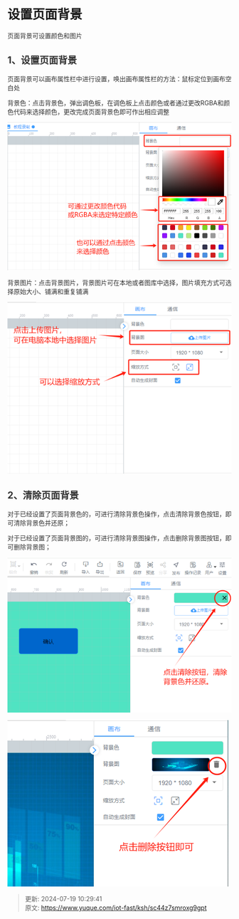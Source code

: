 # 设置页面背景

<font style="color:rgb(51, 51, 51);">页面背景可设置颜色和图片</font>

## <font style="color:rgb(51, 51, 51);">1、设置页面背景</font>
<font style="color:rgb(51, 51, 51);">页面背景可以画布属性栏中进行设置，唤出画布属性栏的方法：鼠标定位到画布空白处</font>

<font style="color:rgb(51, 51, 51);">背景色：点击背景色，弹出调色板，在调色板上点击颜色或者通过更改RGBA和颜色代码来选择颜色，更改完成页面背景色即可作出相应调整</font>

![1721354560916-297e3fcf-c9ae-4d1e-bd40-6d8961788589.png](./img/5jBfqPRpI4IprzfZ/1721354560916-297e3fcf-c9ae-4d1e-bd40-6d8961788589-496883.png)

<font style="color:rgb(51, 51, 51);">背景图片：点击背景图片，背景图片可在本地或者图库中选择，图片填充方式可选择原始大小、铺满和重复铺满</font>

![1721354907539-e7c07efd-c3a0-4f03-b69e-a5e8bc399aab.png](./img/5jBfqPRpI4IprzfZ/1721354907539-e7c07efd-c3a0-4f03-b69e-a5e8bc399aab-272668.png)

## <font style="color:rgb(51, 51, 51);">2、清除页面背景</font>
<font style="color:rgb(51, 51, 51);">对于已经设置了页面背景色的，可进行清除背景色操作，点击清除背景色按钮，即可清除背景色并还原；</font>

<font style="color:rgb(51, 51, 51);">对于已经设置了页面背景图的，可进行清除背景图操作，点击删除背景图按钮，即可删除背景图；</font>

![1721355821466-4b11abdd-8699-4c4e-a1c6-0c9fc21be597.png](./img/5jBfqPRpI4IprzfZ/1721355821466-4b11abdd-8699-4c4e-a1c6-0c9fc21be597-709853.png)

![1721356036047-c215ee71-e51f-46df-857e-0ae5cc91ae69.png](./img/5jBfqPRpI4IprzfZ/1721356036047-c215ee71-e51f-46df-857e-0ae5cc91ae69-819019.png)



> 更新: 2024-07-19 10:29:41  
> 原文: <https://www.yuque.com/iot-fast/ksh/sc44z7smroxg9gpt>